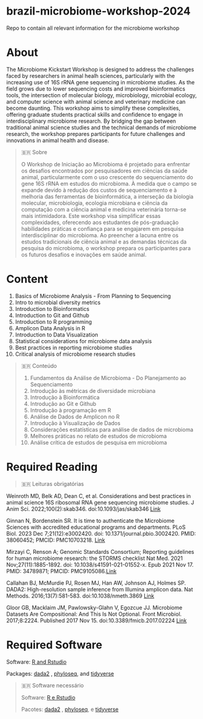 # brazil-microbiome-workshop-2024
Repo to contain all relevant information for the microbiome workshop

# **About**

The Microbiome Kickstart Workshop is designed to address the challenges faced by researchers in animal healh sciences, particularly with the increasing use of 16S rRNA gene sequencing in microbiome studies. As the field grows due to lower sequencing costs and improved bioinformatics tools, the intersection of molecular biology, microbiology, microbial ecology, and computer science with animal science and veterinary medicine can become daunting. This workshop aims to simplify these complexities, offering graduate students practical skills and confidence to engage in interdisciplinary microbiome research. By bridging the gap between traditional animal science studies and the technical demands of microbiome research, the workshop prepares participants for future challenges and innovations in animal health and disease.

> 🇧🇷 Sobre
> 
> O Workshop de Iniciação ao Microbioma é projetado para enfrentar os desafios encontrados por pesquisadores em ciências da saúde animal, particularmente com o uso crescente do sequenciamento do gene 16S rRNA em estudos do microbioma. À medida que o campo se expande devido à redução dos custos de sequenciamento e à melhoria das ferramentas de bioinformática, a interseção da biologia molecular, microbiologia, ecologia microbiana e ciência da computação com a ciência animal e medicina veterinária torna-se mais intimidadora. Este workshop visa simplificar essas complexidades, oferecendo aos estudantes de pós-graduação habilidades práticas e confiança para se engajarem em pesquisa interdisciplinar do microbioma. Ao preencher a lacuna entre os estudos tradicionais de ciência animal e as demandas técnicas da pesquisa do microbioma, o workshop prepara os participantes para os futuros desafios e inovações em saúde animal.

# **Content**

1.	Basics of Microbiome Analysis - From Planning to Sequencing
2.	Intro to microbial diversity metrics
3.	Introduction to Bioinformatics
4.	Introduction to Git and Github
5.	Introduction to R programming
6.	Amplicon Data Analysis in R
7.	Introduction to Data Visualization
8.	Statistical considerations for microbiome data analysis
9.	Best practices in reporting microbiome studies
10.	Critical analysis of microbiome research studies

> 🇧🇷 Conteúdo
> 1.	Fundamentos da Análise de Microbioma - Do Planejamento ao Sequenciamento
> 2.	Introdução às métricas de diversidade microbiana
> 3.	Introdução à Bioinformática
> 4.	Introdução ao Git e Github
> 5.	Introdução à programação em R
> 6.	Análise de Dados de Amplicon no R
> 7.	Introdução à Visualização de Dados
> 8.	Considerações estatísticas para análise de dados de microbioma
> 9.	Melhores práticas no relato de estudos de microbioma
> 10.	Análise crítica de estudos de pesquisa em microbioma

# **Required Reading**

> 🇧🇷 Leituras obrigatórias

Weinroth MD, Belk AD, Dean C, et al. Considerations and best practices in animal science 16S ribosomal RNA gene sequencing microbiome studies. J Anim Sci. 2022;100(2):skab346. doi:10.1093/jas/skab346 [Link](https://academic.oup.com/jas/article/100/2/skab346/6519592)

Ginnan N, Bordenstein SR. It is time to authenticate the Microbiome Sciences with accredited educational programs and departments. PLoS Biol. 2023 Dec 7;21(12):e3002420. doi: 10.1371/journal.pbio.3002420. PMID: 38060452; PMCID: PMC10703218. [Link](https://journals.plos.org/plosbiology/article?id=10.1371/journal.pbio.3002420)

Mirzayi C, Renson A; Genomic Standards Consortium; Reporting guidelines for human microbiome research: the STORMS checklist Nat Med. 2021 Nov;27(11):1885-1892. doi: 10.1038/s41591-021-01552-x. Epub 2021 Nov 17. PMID: 34789871; PMCID: PMC9105086.[Link](https://www.nature.com/articles/s41591-021-01552-x)

Callahan BJ, McMurdie PJ, Rosen MJ, Han AW, Johnson AJ, Holmes SP. DADA2: High-resolution sample inference from Illumina amplicon data. Nat Methods. 2016;13(7):581-583. doi:10.1038/nmeth.3869 [Link](https://www.nature.com/articles/nmeth.3869)

Gloor GB, Macklaim JM, Pawlowsky-Glahn V, Egozcue JJ. Microbiome Datasets Are Compositional: And This Is Not Optional. Front Microbiol. 2017;8:2224. Published 2017 Nov 15. doi:10.3389/fmicb.2017.02224 [Link](https://www.frontiersin.org/journals/microbiology/articles/10.3389/fmicb.2017.02224/full)

# **Required Software**

Software:
[R and Rstudio](https://cran.rstudio.com/)

Packages: 
[dada2](https://bioconductor.org/packages/release/bioc/html/dada2.html) , [phyloseq](https://bioconductor.org/packages/release/bioc/html/phyloseq.html), and [tidyverse](https://tidyverse.tidyverse.org/)

> 🇧🇷 Software necessário
>
> Software:
> [R e Rstudio](https://cran.rstudio.com/)
>
> Pacotes:
> [dada2](https://bioconductor.org/packages/release/bioc/html/dada2.html) , [phyloseq](https://bioconductor.org/packages/release/bioc/html/phyloseq.html), e [tidyverse](https://tidyverse.tidyverse.org/)

